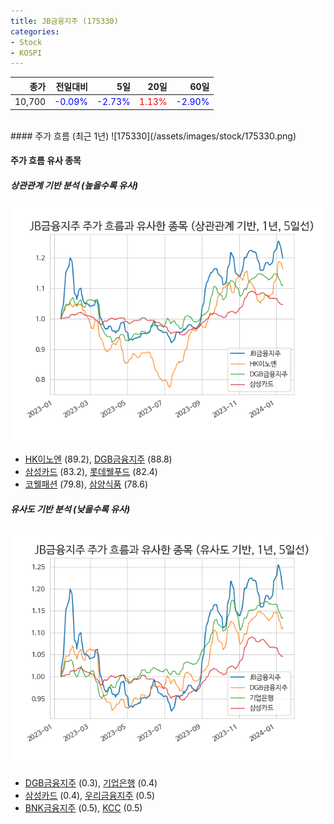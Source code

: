 ```yaml
---
title: JB금융지주 (175330)
categories:
- Stock
- KOSPI
---
```


|종가|전일대비|5일|20일|60일|
|---:|-------:|--:|---:|---:|
|10,700|<span style="color: blue">-0.09%</span>|<span style="color: blue">-2.73%</span>|<span style="color: red">1.13%</span>|<span style="color: blue">-2.90%</span>|

<!-- more -->
<br>
#### 주가 흐름 (최근 1년)
![175330](/assets/images/stock/175330.png)


#### 주가 흐름 유사 종목


##### 상관관계 기반 분석 (높을수록 유사)
![175330](/assets/images/stock/175330_corr.png)
- [HK이노엔](/195940/) (89.2), [DGB금융지주](/139130/) (88.8)
- [삼성카드](/029780/) (83.2), [롯데웰푸드](/280360/) (82.4)
- [코웰패션](/033290/) (79.8), [삼양식품](/003230/) (78.6)


##### 유사도 기반 분석 (낮을수록 유사)	
![175330](/assets/images/stock/175330_sim.png)
- [DGB금융지주](/139130/) (0.3), [기업은행](/024110/) (0.4)
- [삼성카드](/029780/) (0.4), [우리금융지주](/316140/) (0.5)
- [BNK금융지주](/138930/) (0.5), [KCC](/002380/) (0.5)